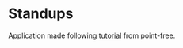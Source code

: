 # Standups

Application made following [tutorial](https://www.pointfree.co/episodes/ep244-tour-of-the-composable-architecture-1-0-standups-part-1) from point-free.
